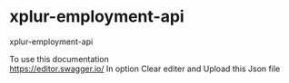 # xplur-employment-api
xplur-employment-api


To use this documentation  
    https://editor.swagger.io/
         In option Clear editer
          and Upload this Json file 
          
          
          
